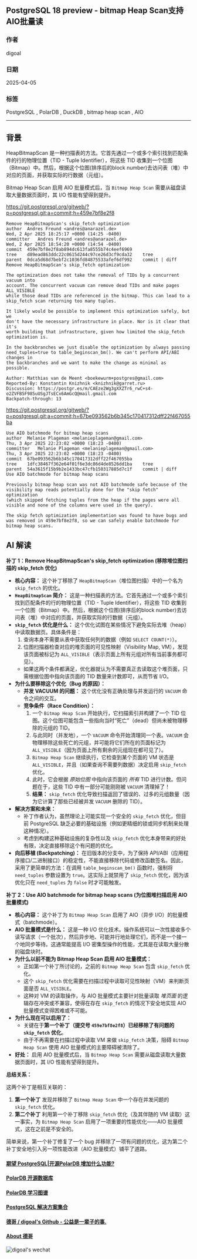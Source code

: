 ## PostgreSQL 18 preview - bitmap Heap Scan支持AIO批量读  
                                                                                                                                                        
### 作者                                                                                                                            
digoal                                                                                                                            
                                                                                                                                   
### 日期                                                                                                                                 
2025-04-05                                                                                                                           
                                                                                                                                
### 标签                                                                                                                              
PostgreSQL , PolarDB , DuckDB , bitmap heap scan , AIO  
                                                                                                                                                       
----                                                                                                                                
                                                                                                                                              
## 背景     
HeapBitmapScan 是一种扫描表的方法。它首先通过一个或多个索引找到匹配条件的行的物理位置（TID - Tuple Identifier），将这些 TID 收集到一个位图（Bitmap）中。然后，根据这个位图(排序后的block number)去访问表（堆）中对应的页面，并获取实际的行数据（元组）。  
  
Bitmap Heap Scan 启用 AIO 批量模式后，当 `Bitmap Heap Scan` 需要从磁盘读取大量数据页面时，其 I/O 性能有望得到提升。  
  
https://git.postgresql.org/gitweb/?p=postgresql.git;a=commit;h=459e7bf8e2f8  
```  
Remove HeapBitmapScan's skip_fetch optimization  
author	Andres Freund <andres@anarazel.de>	  
Wed, 2 Apr 2025 18:25:17 +0000 (14:25 -0400)  
committer	Andres Freund <andres@anarazel.de>	  
Wed, 2 Apr 2025 18:54:20 +0000 (14:54 -0400)  
commit	459e7bf8e2f8ab894dc613fa8555b74c4eef6969  
tree	d89ead863ddc22c0615d244c97ce26d3cf9cda32	tree  
parent	0dca5d68d7bebf2c1036fd84875533afef6df992	commit | diff  
Remove HeapBitmapScan's skip_fetch optimization  
  
The optimization does not take the removal of TIDs by a concurrent vacuum into  
account. The concurrent vacuum can remove dead TIDs and make pages ALL_VISIBLE  
while those dead TIDs are referenced in the bitmap. This can lead to a  
skip_fetch scan returning too many tuples.  
  
It likely would be possible to implement this optimization safely, but we  
don't have the necessary infrastructure in place. Nor is it clear that it's  
worth building that infrastructure, given how limited the skip_fetch  
optimization is.  
  
In the backbranches we just disable the optimization by always passing  
need_tuples=true to table_beginscan_bm(). We can't perform API/ABI changes in  
the backbranches and we want to make the change as minimal as possible.  
  
Author: Matthias van de Meent <boekewurm+postgres@gmail.com>  
Reported-By: Konstantin Knizhnik <knizhnik@garret.ru>  
Discussion: https://postgr.es/m/CAEze2Wg3gXXZTr6_rwC+s4-o2ZVFB5F985uUSgJTsECx6AmGcQ@mail.gmail.com  
Backpatch-through: 13  
```  
  
https://git.postgresql.org/gitweb/?p=postgresql.git;a=commit;h=67be093562b6b345c170417312dff22f467055ba  
```  
Use AIO batchmode for bitmap heap scans  
author	Melanie Plageman <melanieplageman@gmail.com>	  
Thu, 3 Apr 2025 22:23:02 +0000 (18:23 -0400)  
committer	Melanie Plageman <melanieplageman@gmail.com>	  
Thu, 3 Apr 2025 22:23:02 +0000 (18:23 -0400)  
commit	67be093562b6b345c170417312dff22f467055ba  
tree	1dfc38467f362e64f01f6e3dc86d4de8526dd1ba	tree  
parent	54a3615f15b9b2e1433bc47cfb150317885d7c1f	commit | diff  
Use AIO batchmode for bitmap heap scans  
  
Previously bitmap heap scan was not AIO batchmode safe because of the  
visibility map reads potentially done for the "skip fetch" optimization  
(which skipped fetching tuples from the heap if the pages were all  
visible and none of the columns were used in the query).  
  
The skip fetch optimization implementation was found to have bugs and  
was removed in 459e7bf8e2f8, so we can safely enable batchmode for  
bitmap heap scans.  
```  
  
## AI 解读    
  
**补丁 1：Remove HeapBitmapScan's skip_fetch optimization (移除堆位图扫描的 skip_fetch 优化)**  
  
*   **核心内容：** 这个补丁移除了 `HeapBitmapScan`（堆位图扫描）中的一个名为 `skip_fetch` 的优化。  
*   **`HeapBitmapScan` 简介：** 这是一种扫描表的方法。它首先通过一个或多个索引找到匹配条件的行的物理位置（TID - Tuple Identifier），将这些 TID 收集到一个位图（Bitmap）中。然后，根据这个位图(排序后的block number)去访问表（堆）中对应的页面，并获取实际的行数据（元组）。  
*   **`skip_fetch` 优化是什么：** 这个优化试图在某些情况下避免实际去堆（heap）中读取数据页。具体条件是：  
    1.  查询本身不需要从表中获取任何列的数据（例如 `SELECT COUNT(*)`）。  
    2.  位图扫描器检查对应的堆页面的可见性映射（Visibility Map, VM），发现该页面被标记为 `ALL_VISIBLE`（表示页面上所有元组对所有当前事务都可见）。  
    *   如果这两个条件都满足，优化器就认为不需要真正去读取这个堆页面，只需根据位图中指向该页面的 TID 数量来计数即可，从而节省 I/O。  
*   **为什么要移除这个优化（Bug 的原因）：**  
    *   **并发 VACUUM 的问题：** 这个优化没有正确处理与并发运行的 `VACUUM` 命令之间的交互。  
    *   **竞争条件（Race Condition）：**  
        1.  一个 `Bitmap Heap Scan` 开始执行，它扫描索引并构建了一个 TID 位图。这个位图可能包含一些指向当时“死亡”（dead）但尚未被物理移除的元组的 TID。  
        2.  与此同时（并发地），一个 `VACUUM` 命令开始清理同一个表。`VACUUM` 会物理移除这些死亡的元组，并可能将它们所在的页面标记为 `ALL_VISIBLE`（因为页面上所有剩余的元组现在都可见了）。  
        3.  `Bitmap Heap Scan` 继续执行，它检查到某个页面的 VM 状态是 `ALL_VISIBLE`，并且（如果查询不需要列数据）决定启用 `skip_fetch` 优化。  
        4.  此时，它会根据 *原始位图* 中指向该页面的 *所有* TID 进行计数。但问题在于，这些 TID 中有一部分可能刚刚被 `VACUUM` 清理掉了！  
        5.  **结果：** `skip_fetch` 优化导致扫描返回了错误的、过多的元组数量（因为它计算了那些已经被并发 `VACUUM` 删除的 TID）。  
*   **解决方案和未来：**  
    *   补丁作者认为，虽然理论上可能实现一个安全的 `skip_fetch` 优化，但目前 PostgreSQL 缺乏必要的基础设施（例如更精细的锁或同步机制来处理这种情况）。  
    *   考虑到构建这种基础设施的复杂性以及 `skip_fetch` 优化本身带来的好处有限，决定直接移除这个有问题的优化。  
*   **向后移植 (Backpatching)：** 在旧版本的分支中，为了保持 API/ABI（应用程序接口/二进制接口）的稳定性，不能直接移除代码或修改函数签名。因此，采用了更简单的方法：在调用 `table_beginscan_bm()` 函数时，强制将 `need_tuples` 参数设置为 `true`。这实际上就禁用了 `skip_fetch` 优化，因为该优化只在 `need_tuples` 为 `false` 时才可能触发。  
  
**补丁 2：Use AIO batchmode for bitmap heap scans (为位图堆扫描启用 AIO 批量模式)**  
  
*   **核心内容：** 这个补丁为 `Bitmap Heap Scan` 启用了 AIO（异步 I/O）的批量模式（batchmode）。  
*   **AIO 批量模式是什么：** 这是一种 I/O 优化技术。操作系统可以一次性接收多个读写请求（一个批次），然后异步地、可能并行地处理它们，而不是一个接一个地同步等待。这通常能提高 I/O 密集型操作的性能，尤其是在读取大量分散的磁盘块时。  
*   **为什么以前不能为 Bitmap Heap Scan 启用 AIO 批量模式：**  
    *   正如第一个补丁所讨论的，之前的 `Bitmap Heap Scan` 包含 `skip_fetch` 优化。  
    *   这个 `skip_fetch` 优化需要在扫描过程中读取可见性映射（VM）来判断页面是否 `ALL_VISIBLE`。  
    *   这种对 VM 的读取操作，与 AIO 批量模式主要针对批量读取 *堆页面* 的逻辑存在冲突或不兼容，使得在存在 `skip_fetch` 的情况下安全地实现 AIO 批量模式变得困难或不可能。  
*   **为什么现在可以启用了：**  
    *   关键在于**第一个补丁（提交号 `459e7bf8e2f8`）已经移除了有问题的 `skip_fetch` 优化**。  
    *   由于不再需要在扫描过程中读取 VM 来做 `skip_fetch` 决策，阻碍 `Bitmap Heap Scan` 使用 AIO 批量模式的主要障碍被清除了。  
*   **好处：** 启用 AIO 批量模式后，当 `Bitmap Heap Scan` 需要从磁盘读取大量数据页面时，其 I/O 性能有望得到提升。  
  
**总结关系：**  
  
这两个补丁是相互关联的：  
  
1.  **第一个补丁** 发现并移除了 `Bitmap Heap Scan` 中一个存在并发问题的 `skip_fetch` 优化。  
2.  **第二个补丁** 利用第一个补丁移除 `skip_fetch` 优化（及其伴随的 VM 读取）这一事实，为 `Bitmap Heap Scan` 启用了一项重要的性能优化——AIO 批量模式，这在之前是不安全的。  
  
简单来说，第一个补丁修复了一个 bug 并移除了一项有问题的优化，这为第二个补丁安全地引入另一项性能改进（AIO 批量模式）铺平了道路。  
    
  
#### [期望 PostgreSQL|开源PolarDB 增加什么功能?](https://github.com/digoal/blog/issues/76 "269ac3d1c492e938c0191101c7238216")
  
  
#### [PolarDB 开源数据库](https://openpolardb.com/home "57258f76c37864c6e6d23383d05714ea")
  
  
#### [PolarDB 学习图谱](https://www.aliyun.com/database/openpolardb/activity "8642f60e04ed0c814bf9cb9677976bd4")
  
  
#### [PostgreSQL 解决方案集合](../201706/20170601_02.md "40cff096e9ed7122c512b35d8561d9c8")
  
  
#### [德哥 / digoal's Github - 公益是一辈子的事.](https://github.com/digoal/blog/blob/master/README.md "22709685feb7cab07d30f30387f0a9ae")
  
  
#### [About 德哥](https://github.com/digoal/blog/blob/master/me/readme.md "a37735981e7704886ffd590565582dd0")
  
  
![digoal's wechat](../pic/digoal_weixin.jpg "f7ad92eeba24523fd47a6e1a0e691b59")
  
